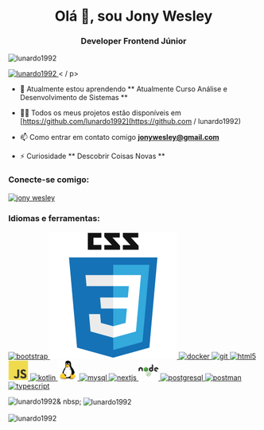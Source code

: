 <h1 align = "center"> Olá 👋, sou Jony Wesley </h1>
<h3 align = "center"> Developer Frontend Júnior </h3>

<p align = "left"> <img src = "https: //komarev.com/ghpvc/?username=lunardo1992&label=Profile%20views&color=0e75b6&style=flat "alt =" lunardo1992 "/> </p>

<p align =" left "> <a href =" https: // github .com / ryo-ma / github-profile-trophy "> <img src =" https://github-profile-trophy.vercel.app/?username=lunardo1992 "alt =" lunardo1992 "/> </a> < / p>

- 🌱 Atualmente estou aprendendo ** Atualmente Curso Análise e Desenvolvimento de Sistemas **

- 👨‍💻 Todos os meus projetos estão disponíveis em [https://github.com/lunardo1992](https://github.com / lunardo1992)

- 📫 Como entrar em contato comigo **jonywesley@gmail.com**

- ⚡ Curiosidade ** Descobrir Coisas Novas **

<h3 align = "left"> Conecte-se comigo: </h3>
<p align = "left">
<a href="https://linkedin.com/in/jony wesley" target="blank"> <img align = "center" src = "https: //raw.githubusercontent. com / rahuldkjain / github-profile-readme-generator / neutral-icons / src / images / icons / Social / linked-in-alt.svg "alt =" jony wesley "height =" 30 "largura =" 40 "/> </a>
</p>

<h3 align = "left"> Idiomas e ferramentas: </h3>
<p align = "left"> <a href="https://getbootstrap.com" target="_blank"> <img src = "https://raw.githubusercontent.com/devicons/devicon/master/icons/ bootstrap / bootstrap-plain-wordmark.svg "alt =" bootstrap "width =" 40 "height =" 40 "/> </a> <a href =" https://www.w3schools.com/css/ "target = "_ blank"> <img src = "https://raw.githubusercontent.com/devicons/devicon/master/icons/css3/css3-original-wordmark.svg" alt = "css3" largura = "40" altura = "40" /> </a> <a href="https://www.docker.com/" target="_blank"> <img src = "https: //raw.githubusercontent.com / devicons / devicon / master / icons / docker / docker-original-wordmark.svg "alt =" docker "width =" 40 "height =" 40 "/> </a> <a href =" https: // git-scm.com/ "target =" _ blank "> <img src =" https://www.vectorlogo.zone/logos/git-scm/git-scm-icon.svg "alt =" git "width =" 40 "height =" 40 "/> </a> <a href="https://www.w3.org/html/" target="_blank"> <img src =" https: //raw.githubusercontent. com / devicons / devicon / master / icons / html5 / html5-original-wordmark.svg "alt =" html5 "width =" 40 "height =" 40 "/> </a> <a href =" https: // developer.mozilla.org/en-US/docs/Web/JavaScript "target = "_ blank"> <img src = "https://raw.githubusercontent.com/devicons/devicon/master/icons/javascript/javascript-original.svg" alt = "javascript" width = "40" height = " 40 "/> </a> <a href="https://kotlinlang.org" target="_blank"> <img src =" https://www.vectorlogo.zone/logos/kotlinlang/kotlinlang-icon. svg "alt =" kotlin "width =" 40 "height =" 40 "/> </a> <a href="https://www.linux.org/" target="_blank"> <img src =" https://raw.githubusercontent.com/devicons/devicon/master/icons/linux/linux-original.svg "alt =" linux "width =" 40 "height =" 40 "/> </a><a href="https://www.mysql.com/" target="_blank"> <img src = "https://raw.githubusercontent.com/devicons/devicon/master/icons/mysql/mysql-original -wordmark.svg "alt =" mysql "width =" 40 "height =" 40 "/> </a> <a href="https://nextjs.org/" target="_blank"> <img src = "https://cdn.worldvectorlogo.com/logos/nextjs-3.svg" alt = "nextjs" width = "40" height = "40" /> </a> <a href = "https: // nodejs .org "target =" _ blank "> <img src =" https://raw.githubusercontent.com/devicons/devicon/master/icons/nodejs/nodejs-original-wordmark.svg "alt =" nodejs "width =" 40 "height = "40" /> </a> <a href="https://www.postgresql.org" target="_blank"> <img src = "https://raw.githubusercontent.com/devicons/devicon /master/icons/postgresql/postgresql-original-wordmark.svg "alt =" postgresql "width =" 40 "height =" 40 "/> </a> <a href =" https://postman.com "target = "_ blank"> <img src = "https://www.vectorlogo.zone/logos/getpostman/getpostman-icon.svg" alt = "postman" width = "40" height = "40" /> </ a > <a href="https://www.typescriptlang.org/" target="_blank"> <img src = "https: //raw.githubusercontent.com / devicons / devicon / master / icons / typescript / typescript-original.svg "alt =" typescript "width =" 40 "height =" 40 "/> </a> </p>

<p> <img align = "left" src = "https://github-readme-stats.vercel.app/api/top-langs?username=lunardo1992&show_icons=true&locale=en&layout=compact" alt = "lunardo1992" /> </p>

<p> & nbsp; <img align = "center" src = "https://github-readme-stats.vercel.app/api?username=lunardo1992&show_icons=true&locale=en" alt = "lunardo1992" /> </p>

<p> <img align = "center" src = "https://github-readme-streak-stats.herokuapp.com/?user=lunardo1992&" alt = "lunardo1992" /> </p>
